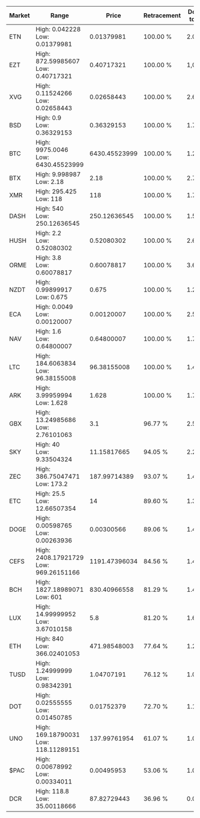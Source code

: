 | Market | Range | Price| Retracement | Doubles to 50% |
| --- | --- | --- | --- | --- |
| ETN | High: 0.042228<br />Low: 0.01379981 | 0.01379981 | 100.00 % | 2.03 |
| EZT | High: 872.59985607<br />Low: 0.40717321 | 0.40717321 | 100.00 % | 1,072.03 |
| XVG | High: 0.11524266<br />Low: 0.02658443 | 0.02658443 | 100.00 % | 2.67 |
| BSD | High: 0.9<br />Low: 0.36329153 | 0.36329153 | 100.00 % | 1.74 |
| BTC | High: 9975.0046<br />Low: 6430.45523999 | 6430.45523999 | 100.00 % | 1.28 |
| BTX | High: 9.998987<br />Low: 2.18 | 2.18 | 100.00 % | 2.79 |
| XMR | High: 295.425<br />Low: 118 | 118 | 100.00 % | 1.75 |
| DASH | High: 540<br />Low: 250.12636545 | 250.12636545 | 100.00 % | 1.58 |
| HUSH | High: 2.2<br />Low: 0.52080302 | 0.52080302 | 100.00 % | 2.61 |
| ORME | High: 3.8<br />Low: 0.60078817 | 0.60078817 | 100.00 % | 3.66 |
| NZDT | High: 0.99899917<br />Low: 0.675 | 0.675 | 100.00 % | 1.24 |
| ECA | High: 0.0049<br />Low: 0.00120007 | 0.00120007 | 100.00 % | 2.54 |
| NAV | High: 1.6<br />Low: 0.64800007 | 0.64800007 | 100.00 % | 1.73 |
| LTC | High: 184.6063834<br />Low: 96.38155008 | 96.38155008 | 100.00 % | 1.46 |
| ARK | High: 3.99959994<br />Low: 1.628 | 1.628 | 100.00 % | 1.73 |
| GBX | High: 13.24985686<br />Low: 2.76101063 | 3.1 | 96.77 % | 2.58 |
| SKY | High: 40<br />Low: 9.33504324 | 11.15817665 | 94.05 % | 2.21 |
| ZEC | High: 386.75047471<br />Low: 173.2 | 187.99714389 | 93.07 % | 1.49 |
| ETC | High: 25.5<br />Low: 12.66507354 | 14 | 89.60 % | 1.36 |
| DOGE | High: 0.00598765<br />Low: 0.00263936 | 0.00300566 | 89.06 % | 1.44 |
| CEFS | High: 2408.17921729<br />Low: 969.26151166 | 1191.47396034 | 84.56 % | 1.42 |
| BCH | High: 1827.18989071<br />Low: 601 | 830.40966558 | 81.29 % | 1.46 |
| LUX | High: 14.99999952<br />Low: 3.67010158 | 5.8 | 81.20 % | 1.61 |
| ETH | High: 840<br />Low: 366.02401053 | 471.98548003 | 77.64 % | 1.28 |
| TUSD | High: 1.24999999<br />Low: 0.98342391 | 1.04707191 | 76.12 % | 1.07 |
| DOT | High: 0.02555555<br />Low: 0.01450785 | 0.01752379 | 72.70 % | 1.14 |
| UNO | High: 169.18790031<br />Low: 118.11289151 | 137.99761954 | 61.07 % | 1.04 |
| $PAC | High: 0.00678992<br />Low: 0.00334011 | 0.00495953 | 53.06 % | 1.02 |
| DCR | High: 118.8<br />Low: 35.00118666 | 87.82729443 | 36.96 % | 0.00 |
